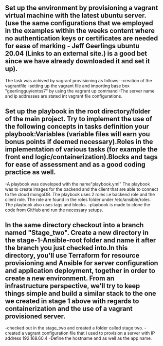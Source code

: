 ## Set up the environment by provisioning a vagrant virtual machine with the latest ubuntu server. (use the same configurations that we employed in the examples within the weeks content where no authentication keys or certificates are needed for ease of marking - Jeff Geerlings ubuntu 20.04 (Links to an external site.) is a good bet since we have already downloaded it and set it up).

The task was achived by vagrant provisioning as follows:
-creation of the vagrantfile
-setting up the vagrant file and importing base box "geerlingguy/entos7" by using the vagrant up command
-The server name and ip addresses are stated int vagrant file configurations.

## Set up the playbook in the root directory/folder of the main project. Try to implement the use of the following concepts in tasks definition your playbook:Variables (variable files will earn you bonus points if deemed necessary).Roles in the implementation of various tasks (for example the front end logic/containerization).Blocks and tags for ease of assessment and as a good coding practice as well.

-A playbook was developed with the name"playbook.yml" The playbook was to create images for the backend and the client that are able to connect to the cloud mongoDB. The playbook uses 2 roles i.e backend role and the client role. The role are found in the roles folder under /etc/ansible/roles.
The playbook also uses tags and blocks.
-playbook is made to clone the code from GitHub and run the necessary setups.

## In the same directory checkout into a branch named "Stage_two". Create a new directory in the stage-1-Ansible-root folder and name it after the branch you just checked into.In this directory, you'll use Terraform for resource provisioning and Ansible for server configuration and application deployment, together in order to create a new environment. From an infrastructure perspective, we’ll try to keep things simple and build a similar stack to the one we created in stage 1 above with regards to containerization and the use of a vagrant provisioned server.

-checked out in the stage_two and created a folder called stage two.
-created a vagrant configuration file that i used to provision a server with IP address 192.168.60.4
-Define the hostname and as well as the app name.
